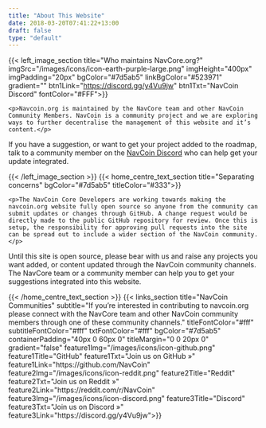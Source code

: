 ```yaml
---
title: "About This Website"
date: 2018-03-20T07:41:22+13:00
draft: false
type: "default"
---
```


{{< left_image_section
    title="Who maintains NavCore.org?"
    imgSrc="/images/icons/icon-earth-purple-large.png"
    imgHeight="400px"
    imgPadding="20px"
    bgColor="#7d5ab5"
    linkBgColor="#523971"
    gradient=""
    btn1Link="https://discord.gg/y4Vu9jw"
    btn1Txt="NavCoin Discord"
    fontColor="#FFF">}}

    <p>Navcoin.org is maintained by the NavCore team and other NavCoin Community Members. NavCoin is a community project and we are exploring ways to further decentralise the management of this website and it’s content.</p>

<p>If you have a suggestion, or want to get your project added to the roadmap, talk to a community member on the <a href="https://discord.gg/y4Vu9jw" class="white-txt-underline">NavCoin Discord</a> who can help get your update integrated.</p>
{{< /left_image_section >}}
{{< home_centre_text_section
    title="Separating concerns"
    bgColor="#7d5ab5"
    titleColor="#333">}}

    <p>The NavCoin Core Developers are working towards making the navcoin.org website fully open source so anyone from the community can submit updates or changes through GitHub. A change request would be directly made to the public GitHub repository for review. Once this is setup, the responsibility for approving pull requests into the site can be spread out to include a wider section of the NavCoin community.</p>

<p>Until this site is open source, please bear with us and raise any projects you want added, or content updated through the NavCoin community channels. The NavCore team or a community member can help you to get your suggestions integrated into this website.</p>
{{< /home_centre_text_section >}}
{{< links_section
    title="NavCoin Communities"
    subtitle="If you’re interested in contributing to navcoin.org please connect with the NavCore team and other NavCoin community members through one of these community channels."
    titleFontColor="#fff"
    subtitleFontColor="#fff"
    txtFontColor="#fff"
    bgColor="#7d5ab5"
    containerPadding="40px 0 60px 0"
    titleMargin="0 0 20px 0"
    gradient="false"
    feature1Img="/images/icons/icon-github.png"
    feature1Title="GitHub"
    feature1Txt="Join us on GitHub »"
    feature1Link="https://github.com/NavCoin"
    feature2Img="/images/icons/icon-reddit.png"
    feature2Title="Reddit"
    feature2Txt="Join us on Reddit »"
    feature2Link="https://reddit.com/r/NavCoin"
    feature3Img="/images/icons/icon-discord.png"
    feature3Title="Discord"
    feature3Txt="Join us on Discord »"
    feature3Link="https://discord.gg/y4Vu9jw">}}
